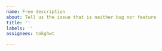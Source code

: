 ```yaml
---
name: Free description
about: Tell us the issue that is neither bug nor feature
title: ''
labels: ''
assignees: tokghwt

---
```



